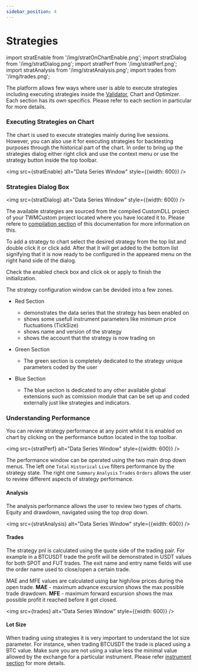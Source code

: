 ```yaml
---
sidebar_position: 4
---
```


# Strategies

import stratEnable from '/img/stratOnChartEnable.png';
import stratDialog from '/img/stratDialog.png';
import stratPerf from '/img/stratPerf.png';
import stratAnalysis from '/img/stratAnalysis.png';
import trades from '/img/trades.png';

The platform allows few ways where user is able to execute strategies including executing strategies inside the [Validator](validator), Chart and Optimizer. Each section has its own specifics. Please refer to each section in particular for more details.

### Executing Strategies on Chart

The chart is used to execute strategies mainly during live sessions. However, you can also use it for executing strategies for backtesting purposes through the historical part of the chart. In order to bring up the strategies dialog  either right click and use the context menu or use the strategy button inside the top toolbar.

<img src={stratEnable} alt="Data Series Window" style={{width: 600}} />

### Strategies Dialog Box

<img src={stratDialog} alt="Data Series Window" style={{width: 600}} />

The available strategies are sourced from the compiled CustomDLL project of your TWMCustom project located where you have located it to. Please refere to [compilation section](compilation) of this documentation for more information on this.

To add a strategy to chart select the desired strategy from the top list and double click it or click add. After that it will get added to the bottom list signifying that it is now ready to be configured in the appeared menu on the right hand side of the dialog. 

Check the enabled check box and click ok or apply to finish the initialization.

The strategy configuration window can be devided into a few zones.

- Red Section
  - demonstrates the data series that the strategy has been enabled on
  - shows some usefull instrument parameters like minimum price fluctuations (TickSize)
  - shows name and version of the strategy
  - shows the account that the strategy is now trading on

- Green Section
  - The green section is completely dedicated to the strategy unique parameters coded by the user

- Blue Section
  - The blue section is dedicated to any other available global extensions such as comission module that can be set up and coded externally just like strategies and indicators.


### Understanding Performance

You can review strategy performance at any point whilst it is enabled on chart by clicking on the performance button located in the top toolbar.

<img src={stratPerf} alt="Data Series Window" style={{width: 600}} />

The performance window can be operated using the two main drop down menus. The left one `Total` `Historical` `Live` filters performance by the strategy state. The right one `Summary` `Analysis` `Trades` `Orders` allows the user to review different aspects of strategy performance.

#### Analysis

The analysis performance allows the user to review two types of charts. Equity and drawdown, navigated using the top drop down.

<img src={stratAnalysis} alt="Data Series Window" style={{width: 600}} />

#### Trades

The strategy pnl is calculated using the quote side of the trading pair. For example in a BTCUSDT trade the profit will be demonstrated in USDT values for both SPOT and FUT trades. The exit name and entry name fields will use the order name used to close/open a certain trade.

MAE and MFE values are calculated using bar high/low prices during the open trade. **MAE** - maximum advance excursion shows the max possible trade drawdown. **MFE** - maximum forward excursion shows the max possible profit it reached before it got closed.

<img src={trades} alt="Data Series Window" style={{width: 600}} />

#### Lot Size

When trading using strategies it is very important to understand the lot size parameter. For instance, when trading BTCUSDT the trade is placed using a BTC value. Make sure you are not using a value less the minimal value allowed by the exchange for a particular instrument. Please refer [instrument section](instruments#min-lot-size) for more details.




